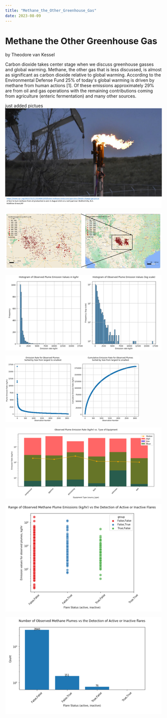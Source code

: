 ```yaml
---
title: "Methane_the_Other_Greenhouse_Gas"
date: 2023-08-09
---
```

# Methane the Other Greenhouse Gas 
by Theodore van Kessel

Carbon dioxide takes center stage when we discuss greenhouse gasses and global warming. Methane, the other gas that is less discussed, 
is almost as significant as carbon dioxide relative to global warming. According to the Environmental Defense Fund 25% of today's global 
warming is driven by methane from human actions [1]. 
Of these emissions approximately 29% are from oil and gas operations with the remaining contributions coming from 
agriculture (enteric fermentation) and many other sources. 

just added pictues
![flare](./Picture1.png)

![map](./Picture2.png)

![distributions](./Picture3.png)

![cumulative](./Picture4.png)

![equipment](./Picture5.png)

![flare1](./Picture6.png)

![flare2](./Picture7.png)
